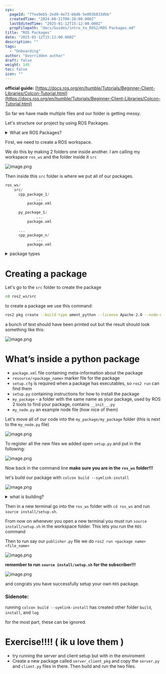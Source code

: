 ```yaml
---
sys:
  pageId: "7fea9eb5-2ed9-4e73-b6d6-5e093b833dbb"
  createdTime: "2024-08-21T00:28:00.000Z"
  lastEditedTime: "2025-01-12T15:12:00.000Z"
  propFilepath: "docs/Guides/intro_to_ROS2/ROS Packages.md"
title: "ROS Packages"
date: "2025-01-12T15:12:00.000Z"
description: ""
tags:
  - "Onboarding"
author: "Overridden author"
draft: false
weight: 145
toc: false
icon: ""
---
```


**official guide:** [https://docs.ros.org/en/humble/Tutorials/Beginner-Client-Libraries/Colcon-Tutorial.html](https://docs.ros.org/en/humble/Tutorials/Beginner-Client-Libraries/Colcon-Tutorial.html)

So far we have made multiple files and our folder is getting messy.

Let's structure our project by using ROS Packages.

<details>

<summary>What are ROS Packages?</summary>

ROS Packages are, as the name implies, packages of code that are highly sharable between ROS developers.

They consist of a folder, `package.xml` file, and source code

```python
      cpp_package_1/
		      ... imagine much code files here ..
          package.xml
```

</details>

First, we need to create a ROS workspace.

We do this by making 2 folders one inside another. I am calling my workspace `ros_ws` and the folder inside it `src`

![image.png](https://prod-files-secure.s3.us-west-2.amazonaws.com/d518164a-d88e-44d1-a4ee-3adb3bd8bce0/70706947-fd18-4537-a67b-e12946812d31/image.png?X-Amz-Algorithm=AWS4-HMAC-SHA256&X-Amz-Content-Sha256=UNSIGNED-PAYLOAD&X-Amz-Credential=ASIAZI2LB466UO2PPJLJ%2F20250703%2Fus-west-2%2Fs3%2Faws4_request&X-Amz-Date=20250703T110828Z&X-Amz-Expires=3600&X-Amz-Security-Token=IQoJb3JpZ2luX2VjEAsaCXVzLXdlc3QtMiJHMEUCIBR6vDcD0VnCVFzmtQlZ7zMUQ5sUvQTjtylKTkEbiWvBAiEAzDTn5%2FN4lFVngI3aiCVXBHex%2FDbunMrhEJyqVFDxrioq%2FwMIFBAAGgw2Mzc0MjMxODM4MDUiDENO9M%2FdUrp26azXTircA2H4xhxRdcPaHBIGlCo%2Foy7qMNntwwgB4BiiuylQwIuw%2Butomcd6Jaed9GpwZdmlrK4HKRYeMzmWH42Ey4N2xsmhshwLoeYyXJT9JVh1Pspn%2FQ7JW9FxhHIHkeHrgpKoTEuvUmRthUZGvTNQO%2B%2FQ5%2FCIWodT4t%2FCFxCDLPAfR6XaIackd5H1JRXWT%2Bb%2FbP4i5ZqeXO1hgKrG5Av%2FpfgM%2B1kxQrunV0fp7Wgjrjv%2FZhOxUCu28%2FOD%2BN9qz%2FTlQRuqbJccQiwwIR87F8QtW%2BvX0exSrsDXSinz3GsGAD16v9%2BWp%2FDWIgjJdKGarMkUiEUHNQrBGckg%2FoU8N01mZYWMLXkkVN8JRNJ4HQvorzWA7hnH%2FO%2FK4myMRYHQspOzN%2FcA7wKCDgL41lnjGhP4ti156gbwNxlXGMvvimfnSuLFDx9%2BnVvSXcmt0Xntjrw1J0yip%2BEF4csH6InbFCxbOscb19IgTlK5Pl%2B2ejfGKtl6RWQZktSzv%2BrFm0NQ4UkTtpYUd3ojyO%2BKPY6uUj1NrIoi%2BavxQAr9qwiICVFZ6kHi3sYe9GMqihpKLdw%2BUrSjJtWRZYMIYPlePRZd4ttfWdTB7%2FogFH%2F3NVQSpmefwsEzCFIZnsPH6GocsIUlKgRTMI%2B3mcMGOqUB8J2Hcevg%2F0441rs82ktS%2FA%2FpDkRVdSNSW%2FppVZe2PNGT0CdqmcG4UYMm2%2BlWiTegAIxmVjpqDsxXaE0Ugzvi76BHpXqTAmY13lVn3RNISLdDdr%2FRM9UuTRhZQqwZ61NUhhWW36S%2FnxirkMRF3OKPGAx%2FxQbrC4XE%2F3LLJ%2FxJakKhAwC8p0mUc99f12x2kYbeza2l0RG%2Fe%2FdB5btjjdHlG%2BzpJ5tM&X-Amz-Signature=0ef4a6a0e145c9174e21172bcedf86db287e2822c07e34740bafb2ea9af651c4&X-Amz-SignedHeaders=host&x-amz-checksum-mode=ENABLED&x-id=GetObject)

Then inside this `src` folder is where we put all of our packages.

```python
ros_ws/
    src/
      cpp_package_1/
		      ...
          package.xml

      py_package_1/
		      ...
          package.xml

      ...
      cpp_package_n/
		      ...
          package.xml

```

<details>

<summary>package types</summary>

packages can be either `C++` or python.

the intern file structure is different for each but for this guide we will stick to creating python packages

</details>

# Creating a package

Let's go to the `src` folder to create the package

```bash
cd ros2_ws/src
```

to create a package we use this command:

```bash
ros2 pkg create --build-type ament_python --license Apache-2.0 --node-name my_node my_package
```

a bunch of text should have been printed out but the result should look something like this:

![image.png](https://prod-files-secure.s3.us-west-2.amazonaws.com/d518164a-d88e-44d1-a4ee-3adb3bd8bce0/e6cf1e3f-8512-4a3e-b131-079f800bf3e8/image.png?X-Amz-Algorithm=AWS4-HMAC-SHA256&X-Amz-Content-Sha256=UNSIGNED-PAYLOAD&X-Amz-Credential=ASIAZI2LB466UO2PPJLJ%2F20250703%2Fus-west-2%2Fs3%2Faws4_request&X-Amz-Date=20250703T110828Z&X-Amz-Expires=3600&X-Amz-Security-Token=IQoJb3JpZ2luX2VjEAsaCXVzLXdlc3QtMiJHMEUCIBR6vDcD0VnCVFzmtQlZ7zMUQ5sUvQTjtylKTkEbiWvBAiEAzDTn5%2FN4lFVngI3aiCVXBHex%2FDbunMrhEJyqVFDxrioq%2FwMIFBAAGgw2Mzc0MjMxODM4MDUiDENO9M%2FdUrp26azXTircA2H4xhxRdcPaHBIGlCo%2Foy7qMNntwwgB4BiiuylQwIuw%2Butomcd6Jaed9GpwZdmlrK4HKRYeMzmWH42Ey4N2xsmhshwLoeYyXJT9JVh1Pspn%2FQ7JW9FxhHIHkeHrgpKoTEuvUmRthUZGvTNQO%2B%2FQ5%2FCIWodT4t%2FCFxCDLPAfR6XaIackd5H1JRXWT%2Bb%2FbP4i5ZqeXO1hgKrG5Av%2FpfgM%2B1kxQrunV0fp7Wgjrjv%2FZhOxUCu28%2FOD%2BN9qz%2FTlQRuqbJccQiwwIR87F8QtW%2BvX0exSrsDXSinz3GsGAD16v9%2BWp%2FDWIgjJdKGarMkUiEUHNQrBGckg%2FoU8N01mZYWMLXkkVN8JRNJ4HQvorzWA7hnH%2FO%2FK4myMRYHQspOzN%2FcA7wKCDgL41lnjGhP4ti156gbwNxlXGMvvimfnSuLFDx9%2BnVvSXcmt0Xntjrw1J0yip%2BEF4csH6InbFCxbOscb19IgTlK5Pl%2B2ejfGKtl6RWQZktSzv%2BrFm0NQ4UkTtpYUd3ojyO%2BKPY6uUj1NrIoi%2BavxQAr9qwiICVFZ6kHi3sYe9GMqihpKLdw%2BUrSjJtWRZYMIYPlePRZd4ttfWdTB7%2FogFH%2F3NVQSpmefwsEzCFIZnsPH6GocsIUlKgRTMI%2B3mcMGOqUB8J2Hcevg%2F0441rs82ktS%2FA%2FpDkRVdSNSW%2FppVZe2PNGT0CdqmcG4UYMm2%2BlWiTegAIxmVjpqDsxXaE0Ugzvi76BHpXqTAmY13lVn3RNISLdDdr%2FRM9UuTRhZQqwZ61NUhhWW36S%2FnxirkMRF3OKPGAx%2FxQbrC4XE%2F3LLJ%2FxJakKhAwC8p0mUc99f12x2kYbeza2l0RG%2Fe%2FdB5btjjdHlG%2BzpJ5tM&X-Amz-Signature=4a3930fcfe3160da348f9f3f8c61e251a1abbf2928e8e2e2cd6d81aa44daf6bd&X-Amz-SignedHeaders=host&x-amz-checksum-mode=ENABLED&x-id=GetObject)

# What’s inside a python package

- `package.xml` file containing meta-information about the package
- `resource/<package_name>` marker file for the package
- `setup.cfg` is required when a package has executables, so `ros2 run` can find them
- `setup.py` containing instructions for how to install the package
- `my_package` - a folder with the same name as your package, used by ROS 2 tools to find your package, contains `__init__.py`
- `my_node.py` an example node file (how nice of them)

Let's move all of our code into the `my_package/my_package` folder (this is next to the `my_node.py` file)

![image.png](https://prod-files-secure.s3.us-west-2.amazonaws.com/d518164a-d88e-44d1-a4ee-3adb3bd8bce0/9ce58f11-0da9-4d3e-b86d-506a9685d378/image.png?X-Amz-Algorithm=AWS4-HMAC-SHA256&X-Amz-Content-Sha256=UNSIGNED-PAYLOAD&X-Amz-Credential=ASIAZI2LB466UO2PPJLJ%2F20250703%2Fus-west-2%2Fs3%2Faws4_request&X-Amz-Date=20250703T110828Z&X-Amz-Expires=3600&X-Amz-Security-Token=IQoJb3JpZ2luX2VjEAsaCXVzLXdlc3QtMiJHMEUCIBR6vDcD0VnCVFzmtQlZ7zMUQ5sUvQTjtylKTkEbiWvBAiEAzDTn5%2FN4lFVngI3aiCVXBHex%2FDbunMrhEJyqVFDxrioq%2FwMIFBAAGgw2Mzc0MjMxODM4MDUiDENO9M%2FdUrp26azXTircA2H4xhxRdcPaHBIGlCo%2Foy7qMNntwwgB4BiiuylQwIuw%2Butomcd6Jaed9GpwZdmlrK4HKRYeMzmWH42Ey4N2xsmhshwLoeYyXJT9JVh1Pspn%2FQ7JW9FxhHIHkeHrgpKoTEuvUmRthUZGvTNQO%2B%2FQ5%2FCIWodT4t%2FCFxCDLPAfR6XaIackd5H1JRXWT%2Bb%2FbP4i5ZqeXO1hgKrG5Av%2FpfgM%2B1kxQrunV0fp7Wgjrjv%2FZhOxUCu28%2FOD%2BN9qz%2FTlQRuqbJccQiwwIR87F8QtW%2BvX0exSrsDXSinz3GsGAD16v9%2BWp%2FDWIgjJdKGarMkUiEUHNQrBGckg%2FoU8N01mZYWMLXkkVN8JRNJ4HQvorzWA7hnH%2FO%2FK4myMRYHQspOzN%2FcA7wKCDgL41lnjGhP4ti156gbwNxlXGMvvimfnSuLFDx9%2BnVvSXcmt0Xntjrw1J0yip%2BEF4csH6InbFCxbOscb19IgTlK5Pl%2B2ejfGKtl6RWQZktSzv%2BrFm0NQ4UkTtpYUd3ojyO%2BKPY6uUj1NrIoi%2BavxQAr9qwiICVFZ6kHi3sYe9GMqihpKLdw%2BUrSjJtWRZYMIYPlePRZd4ttfWdTB7%2FogFH%2F3NVQSpmefwsEzCFIZnsPH6GocsIUlKgRTMI%2B3mcMGOqUB8J2Hcevg%2F0441rs82ktS%2FA%2FpDkRVdSNSW%2FppVZe2PNGT0CdqmcG4UYMm2%2BlWiTegAIxmVjpqDsxXaE0Ugzvi76BHpXqTAmY13lVn3RNISLdDdr%2FRM9UuTRhZQqwZ61NUhhWW36S%2FnxirkMRF3OKPGAx%2FxQbrC4XE%2F3LLJ%2FxJakKhAwC8p0mUc99f12x2kYbeza2l0RG%2Fe%2FdB5btjjdHlG%2BzpJ5tM&X-Amz-Signature=928e622d6a580afb0e8237aae3facb2932a5f02847e6d5cea8f014f39ba9202c&X-Amz-SignedHeaders=host&x-amz-checksum-mode=ENABLED&x-id=GetObject)

To register all the new files we added open `setup.py` and put in the following:

![image.png](https://prod-files-secure.s3.us-west-2.amazonaws.com/d518164a-d88e-44d1-a4ee-3adb3bd8bce0/1cd7c262-4cae-4496-9d75-c178537d24a2/image.png?X-Amz-Algorithm=AWS4-HMAC-SHA256&X-Amz-Content-Sha256=UNSIGNED-PAYLOAD&X-Amz-Credential=ASIAZI2LB466UO2PPJLJ%2F20250703%2Fus-west-2%2Fs3%2Faws4_request&X-Amz-Date=20250703T110828Z&X-Amz-Expires=3600&X-Amz-Security-Token=IQoJb3JpZ2luX2VjEAsaCXVzLXdlc3QtMiJHMEUCIBR6vDcD0VnCVFzmtQlZ7zMUQ5sUvQTjtylKTkEbiWvBAiEAzDTn5%2FN4lFVngI3aiCVXBHex%2FDbunMrhEJyqVFDxrioq%2FwMIFBAAGgw2Mzc0MjMxODM4MDUiDENO9M%2FdUrp26azXTircA2H4xhxRdcPaHBIGlCo%2Foy7qMNntwwgB4BiiuylQwIuw%2Butomcd6Jaed9GpwZdmlrK4HKRYeMzmWH42Ey4N2xsmhshwLoeYyXJT9JVh1Pspn%2FQ7JW9FxhHIHkeHrgpKoTEuvUmRthUZGvTNQO%2B%2FQ5%2FCIWodT4t%2FCFxCDLPAfR6XaIackd5H1JRXWT%2Bb%2FbP4i5ZqeXO1hgKrG5Av%2FpfgM%2B1kxQrunV0fp7Wgjrjv%2FZhOxUCu28%2FOD%2BN9qz%2FTlQRuqbJccQiwwIR87F8QtW%2BvX0exSrsDXSinz3GsGAD16v9%2BWp%2FDWIgjJdKGarMkUiEUHNQrBGckg%2FoU8N01mZYWMLXkkVN8JRNJ4HQvorzWA7hnH%2FO%2FK4myMRYHQspOzN%2FcA7wKCDgL41lnjGhP4ti156gbwNxlXGMvvimfnSuLFDx9%2BnVvSXcmt0Xntjrw1J0yip%2BEF4csH6InbFCxbOscb19IgTlK5Pl%2B2ejfGKtl6RWQZktSzv%2BrFm0NQ4UkTtpYUd3ojyO%2BKPY6uUj1NrIoi%2BavxQAr9qwiICVFZ6kHi3sYe9GMqihpKLdw%2BUrSjJtWRZYMIYPlePRZd4ttfWdTB7%2FogFH%2F3NVQSpmefwsEzCFIZnsPH6GocsIUlKgRTMI%2B3mcMGOqUB8J2Hcevg%2F0441rs82ktS%2FA%2FpDkRVdSNSW%2FppVZe2PNGT0CdqmcG4UYMm2%2BlWiTegAIxmVjpqDsxXaE0Ugzvi76BHpXqTAmY13lVn3RNISLdDdr%2FRM9UuTRhZQqwZ61NUhhWW36S%2FnxirkMRF3OKPGAx%2FxQbrC4XE%2F3LLJ%2FxJakKhAwC8p0mUc99f12x2kYbeza2l0RG%2Fe%2FdB5btjjdHlG%2BzpJ5tM&X-Amz-Signature=65b782e37c5d435ce82c54768587c6f46465971b3a78df0577d21584c89a74fb&X-Amz-SignedHeaders=host&x-amz-checksum-mode=ENABLED&x-id=GetObject)

Now back in the command line **make sure you are in the** **`ros_ws`** **folder!!!**

let's build our package with `colcon build --symlink-install`

![image.png](https://prod-files-secure.s3.us-west-2.amazonaws.com/d518164a-d88e-44d1-a4ee-3adb3bd8bce0/2f2a0d27-b173-48fd-b189-5f5c0ce65619/image.png?X-Amz-Algorithm=AWS4-HMAC-SHA256&X-Amz-Content-Sha256=UNSIGNED-PAYLOAD&X-Amz-Credential=ASIAZI2LB466UO2PPJLJ%2F20250703%2Fus-west-2%2Fs3%2Faws4_request&X-Amz-Date=20250703T110828Z&X-Amz-Expires=3600&X-Amz-Security-Token=IQoJb3JpZ2luX2VjEAsaCXVzLXdlc3QtMiJHMEUCIBR6vDcD0VnCVFzmtQlZ7zMUQ5sUvQTjtylKTkEbiWvBAiEAzDTn5%2FN4lFVngI3aiCVXBHex%2FDbunMrhEJyqVFDxrioq%2FwMIFBAAGgw2Mzc0MjMxODM4MDUiDENO9M%2FdUrp26azXTircA2H4xhxRdcPaHBIGlCo%2Foy7qMNntwwgB4BiiuylQwIuw%2Butomcd6Jaed9GpwZdmlrK4HKRYeMzmWH42Ey4N2xsmhshwLoeYyXJT9JVh1Pspn%2FQ7JW9FxhHIHkeHrgpKoTEuvUmRthUZGvTNQO%2B%2FQ5%2FCIWodT4t%2FCFxCDLPAfR6XaIackd5H1JRXWT%2Bb%2FbP4i5ZqeXO1hgKrG5Av%2FpfgM%2B1kxQrunV0fp7Wgjrjv%2FZhOxUCu28%2FOD%2BN9qz%2FTlQRuqbJccQiwwIR87F8QtW%2BvX0exSrsDXSinz3GsGAD16v9%2BWp%2FDWIgjJdKGarMkUiEUHNQrBGckg%2FoU8N01mZYWMLXkkVN8JRNJ4HQvorzWA7hnH%2FO%2FK4myMRYHQspOzN%2FcA7wKCDgL41lnjGhP4ti156gbwNxlXGMvvimfnSuLFDx9%2BnVvSXcmt0Xntjrw1J0yip%2BEF4csH6InbFCxbOscb19IgTlK5Pl%2B2ejfGKtl6RWQZktSzv%2BrFm0NQ4UkTtpYUd3ojyO%2BKPY6uUj1NrIoi%2BavxQAr9qwiICVFZ6kHi3sYe9GMqihpKLdw%2BUrSjJtWRZYMIYPlePRZd4ttfWdTB7%2FogFH%2F3NVQSpmefwsEzCFIZnsPH6GocsIUlKgRTMI%2B3mcMGOqUB8J2Hcevg%2F0441rs82ktS%2FA%2FpDkRVdSNSW%2FppVZe2PNGT0CdqmcG4UYMm2%2BlWiTegAIxmVjpqDsxXaE0Ugzvi76BHpXqTAmY13lVn3RNISLdDdr%2FRM9UuTRhZQqwZ61NUhhWW36S%2FnxirkMRF3OKPGAx%2FxQbrC4XE%2F3LLJ%2FxJakKhAwC8p0mUc99f12x2kYbeza2l0RG%2Fe%2FdB5btjjdHlG%2BzpJ5tM&X-Amz-Signature=2b016a4dc7b52c2056f8d8d97caff30a43106421782c5d9a3845fb0eae2d551d&X-Amz-SignedHeaders=host&x-amz-checksum-mode=ENABLED&x-id=GetObject)

<details>

<summary>what is building?</summary>

if you are a CS major at Rose-Hulman you will learn the answer to this in CSSE132

but TLDR; is it combines all the code files into one program that can be run easily 

</details>

Then in a new terminal go into the `ros_ws` folder with `cd ros_ws` and run `source install/setup.sh`. 

From now on whenever you open a new terminal you must run `source install/setup.sh` in the workspace folder. This lets you run the `ROS` command

Then to run say our `publisher.py` file we do `ros2 run <package name> <file_name>`

![image.png](https://prod-files-secure.s3.us-west-2.amazonaws.com/d518164a-d88e-44d1-a4ee-3adb3bd8bce0/4f4b1219-3a44-4632-aa0a-ce3471699f59/image.png?X-Amz-Algorithm=AWS4-HMAC-SHA256&X-Amz-Content-Sha256=UNSIGNED-PAYLOAD&X-Amz-Credential=ASIAZI2LB466UO2PPJLJ%2F20250703%2Fus-west-2%2Fs3%2Faws4_request&X-Amz-Date=20250703T110829Z&X-Amz-Expires=3600&X-Amz-Security-Token=IQoJb3JpZ2luX2VjEAsaCXVzLXdlc3QtMiJHMEUCIBR6vDcD0VnCVFzmtQlZ7zMUQ5sUvQTjtylKTkEbiWvBAiEAzDTn5%2FN4lFVngI3aiCVXBHex%2FDbunMrhEJyqVFDxrioq%2FwMIFBAAGgw2Mzc0MjMxODM4MDUiDENO9M%2FdUrp26azXTircA2H4xhxRdcPaHBIGlCo%2Foy7qMNntwwgB4BiiuylQwIuw%2Butomcd6Jaed9GpwZdmlrK4HKRYeMzmWH42Ey4N2xsmhshwLoeYyXJT9JVh1Pspn%2FQ7JW9FxhHIHkeHrgpKoTEuvUmRthUZGvTNQO%2B%2FQ5%2FCIWodT4t%2FCFxCDLPAfR6XaIackd5H1JRXWT%2Bb%2FbP4i5ZqeXO1hgKrG5Av%2FpfgM%2B1kxQrunV0fp7Wgjrjv%2FZhOxUCu28%2FOD%2BN9qz%2FTlQRuqbJccQiwwIR87F8QtW%2BvX0exSrsDXSinz3GsGAD16v9%2BWp%2FDWIgjJdKGarMkUiEUHNQrBGckg%2FoU8N01mZYWMLXkkVN8JRNJ4HQvorzWA7hnH%2FO%2FK4myMRYHQspOzN%2FcA7wKCDgL41lnjGhP4ti156gbwNxlXGMvvimfnSuLFDx9%2BnVvSXcmt0Xntjrw1J0yip%2BEF4csH6InbFCxbOscb19IgTlK5Pl%2B2ejfGKtl6RWQZktSzv%2BrFm0NQ4UkTtpYUd3ojyO%2BKPY6uUj1NrIoi%2BavxQAr9qwiICVFZ6kHi3sYe9GMqihpKLdw%2BUrSjJtWRZYMIYPlePRZd4ttfWdTB7%2FogFH%2F3NVQSpmefwsEzCFIZnsPH6GocsIUlKgRTMI%2B3mcMGOqUB8J2Hcevg%2F0441rs82ktS%2FA%2FpDkRVdSNSW%2FppVZe2PNGT0CdqmcG4UYMm2%2BlWiTegAIxmVjpqDsxXaE0Ugzvi76BHpXqTAmY13lVn3RNISLdDdr%2FRM9UuTRhZQqwZ61NUhhWW36S%2FnxirkMRF3OKPGAx%2FxQbrC4XE%2F3LLJ%2FxJakKhAwC8p0mUc99f12x2kYbeza2l0RG%2Fe%2FdB5btjjdHlG%2BzpJ5tM&X-Amz-Signature=94103310d13b13ea679e5931d089953151cc419be92a44ae027c96713d1d5f5e&X-Amz-SignedHeaders=host&x-amz-checksum-mode=ENABLED&x-id=GetObject)

**remember to run** **`source install/setup.sh`** **for the subscriber!!!**

![image.png](https://prod-files-secure.s3.us-west-2.amazonaws.com/d518164a-d88e-44d1-a4ee-3adb3bd8bce0/02121119-dad4-49ec-8356-c956108b4243/image.png?X-Amz-Algorithm=AWS4-HMAC-SHA256&X-Amz-Content-Sha256=UNSIGNED-PAYLOAD&X-Amz-Credential=ASIAZI2LB466UO2PPJLJ%2F20250703%2Fus-west-2%2Fs3%2Faws4_request&X-Amz-Date=20250703T110829Z&X-Amz-Expires=3600&X-Amz-Security-Token=IQoJb3JpZ2luX2VjEAsaCXVzLXdlc3QtMiJHMEUCIBR6vDcD0VnCVFzmtQlZ7zMUQ5sUvQTjtylKTkEbiWvBAiEAzDTn5%2FN4lFVngI3aiCVXBHex%2FDbunMrhEJyqVFDxrioq%2FwMIFBAAGgw2Mzc0MjMxODM4MDUiDENO9M%2FdUrp26azXTircA2H4xhxRdcPaHBIGlCo%2Foy7qMNntwwgB4BiiuylQwIuw%2Butomcd6Jaed9GpwZdmlrK4HKRYeMzmWH42Ey4N2xsmhshwLoeYyXJT9JVh1Pspn%2FQ7JW9FxhHIHkeHrgpKoTEuvUmRthUZGvTNQO%2B%2FQ5%2FCIWodT4t%2FCFxCDLPAfR6XaIackd5H1JRXWT%2Bb%2FbP4i5ZqeXO1hgKrG5Av%2FpfgM%2B1kxQrunV0fp7Wgjrjv%2FZhOxUCu28%2FOD%2BN9qz%2FTlQRuqbJccQiwwIR87F8QtW%2BvX0exSrsDXSinz3GsGAD16v9%2BWp%2FDWIgjJdKGarMkUiEUHNQrBGckg%2FoU8N01mZYWMLXkkVN8JRNJ4HQvorzWA7hnH%2FO%2FK4myMRYHQspOzN%2FcA7wKCDgL41lnjGhP4ti156gbwNxlXGMvvimfnSuLFDx9%2BnVvSXcmt0Xntjrw1J0yip%2BEF4csH6InbFCxbOscb19IgTlK5Pl%2B2ejfGKtl6RWQZktSzv%2BrFm0NQ4UkTtpYUd3ojyO%2BKPY6uUj1NrIoi%2BavxQAr9qwiICVFZ6kHi3sYe9GMqihpKLdw%2BUrSjJtWRZYMIYPlePRZd4ttfWdTB7%2FogFH%2F3NVQSpmefwsEzCFIZnsPH6GocsIUlKgRTMI%2B3mcMGOqUB8J2Hcevg%2F0441rs82ktS%2FA%2FpDkRVdSNSW%2FppVZe2PNGT0CdqmcG4UYMm2%2BlWiTegAIxmVjpqDsxXaE0Ugzvi76BHpXqTAmY13lVn3RNISLdDdr%2FRM9UuTRhZQqwZ61NUhhWW36S%2FnxirkMRF3OKPGAx%2FxQbrC4XE%2F3LLJ%2FxJakKhAwC8p0mUc99f12x2kYbeza2l0RG%2Fe%2FdB5btjjdHlG%2BzpJ5tM&X-Amz-Signature=5399de6856e8d9ac6c07b96f08be314bc9f94b876eef7d79cba6c6b3f8ed3db3&X-Amz-SignedHeaders=host&x-amz-checksum-mode=ENABLED&x-id=GetObject)

and congrats you have successfully setup your own `ROS` package.

### Sidenote:

running `colcon build --symlink-install` has created other folder `build`, `install`, and `log`

for the most part, these can be ignored.

# Exercise!!!! ( ik u love them )

- try running the server and client setup but with in the enviroment
- Create a new package called `server_client_pkg` and copy the `server.py` and `client.py` files in there. Then build and run the two files.
